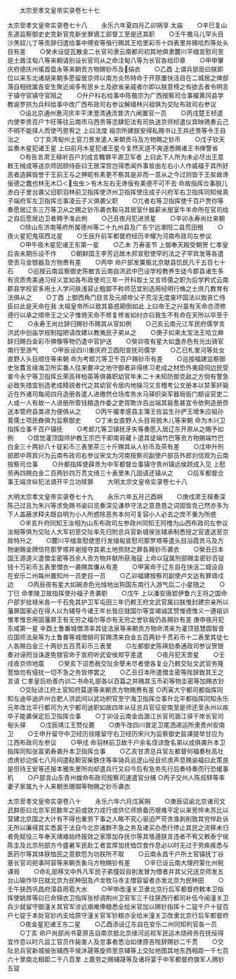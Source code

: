 <!-- { "loadSidebar": true } -->
　　太宗至孝文皇帝实录卷七十七


太宗至孝文皇帝实录卷七十八
　　永乐六年夏四月乙卯朔享  太庙
　　○辛巳复山东道监察御史史克新官克新坐罪谪工部督工至是还其职
　　○壬午撒马儿罕头目沙黑奴儿丁等贡辞归遣给事中傅安等偕行赐其王哈里彩币十四表里并赐哈烈等处头目有差
　　○癸未设促瓦散金二长官司隶云南都司初其地俱隶麓川平缅宣慰司至是土酋注甸八等来朝请别设长官司从之命注甸八等为长官各给印章
　　○甲申肇庆府德庆州徭首盘永等来朝贡方物赐钞币及绢衣
　　○乙酉  上谓兵部臣曰朕即位以来东北诸胡来朝多愿留居京师以南方炎热特命于开原置快活自在二城居之俾部落自相统属各安生聚近闻多有思乡土及欲省亲戚者尔即以朕意榜之有欲去者令明言于镇守官镇守官阻之
　　○升户科右给事中陈敬宗为广西按察司佥事擢黄冈县学教谕罗拱为兵科给事中改广西布政司右参议解缙林兴祖俱为交阯布政司右参议
　　○设北京通州惠河庆丰平津澄清通流普济六闸置官一员
　　○丙戌楚王桢遣内使李贵百户卞旺等往云南市马西贵等恣肆犯法有司执送京师桢遣仪宾映琇奏云己不明不能择人而使丐恩宥之  上曰法度  祖宗所建朕安得私赐书让王并还贵等令王自治之
　　○丁亥湾甸州土官刀景发遣人来朝贡马及方物赐之钞币
　　○戊子钦天监奏木星犯诸王星  上曰前月木星犯诸王星今复然天道不爽遂悉赐诸王书俾警省
　　○有告言肃王楧听百户刘成言輙罪平源卫军者  上曰此下人所为未必尽出王意敕王械成等送京师因顾侍臣曰王居深宫岂得悉闻外事皆由左右小人作威福于其所好恶者造餙毁誉于王前王与之狎昵有素更不察其是非而一意从之今过则皆于王矣故谗佞德之蠢也林无木□＜虫虫＞有木左右无谗佞有美德不可不去  命故指挥佥事脱儿赤白子里台袭父旧职羽林前卫指挥使济州卫指挥使庄成子兴府军右卫指挥同知侯真子端府军左卫指挥佥事凌云子义俱袭父职
　　○兀者右等卫指挥使千百户贾你等奏愿居辽东三万等卫从之赐之钞币袭衣鞍马其居室什器薪米居室牛羊命所在官司给之自后愿居边卫者赐予准此例
　　○己丑夜月犯进贤星
　　○辛卯永寿尚灶来朝
　　○除山东济南等府所属德州等二十九州县及广东宁远潮阳二县荒田租
　　○夜火星犯鬼宿西北星
　　○壬辰升前军都督府经历辛耀为河南布政司左参议
　　○甲午夜木星犯诸王东第一星
　　○乙未  万寿圣节  上御奉天殿受朝贺  仁孝皇后丧未期乐设不作
　　○朝鲜国王李芳远故木邦宣慰使罕的法之子罕宾发等各遣使贡马金银器及方物赉有差
　　○丙申  命户部发粟赈北京献县饥民凡千五百七十石
　　○巡按云南监察御史陈敏言云南自洪武中巴设学校教养生徒今郡县诸生多有资质秀美通习经义宜如各布政使司三年一开科取士又言师儒之职为后学矜式云南郡县学校官多用土人学问肤浅容止粗鄙不称师范宜别选用经明行脩之士庶几教育有法俱从之
　　○丁酉  上御西角门目言及元顺帝父子荒淫无度废坏国法以致丧亡侍臣曰此是天命在我  太祖皇帝所以致其昏惑颠倒如此  上曰帝王之兴虽有天命亦须修德行以承之顺帝王之父子惟倚天命不修复修省如纣亦曰我生不有命在天所以卒至于亡
　　○永寿王尚灶辞归赐钞币赐其从官如例
　　○己亥云南元江军民府儒学言洪武中创庙学规制隘陋请改建以教夷民子弟从之
　　○庚子如来太宝法王哈立麻辞归赐白金彩币佛像等物仍遣中官护送
　　○癸卯夜有星大如盏赤色有光出骑官南行至游气
　　○甲辰设四川重庆府卫酉阳宣抚司儒学
　　○乙巳札里河等处女直野人头目顺住等来朝  命为考郎兀等卫千百户赐钞币有差
　　○巡按福建监察御史张翥言缘海卫所实番人往来要冲之地守御者非得练习老成之材恐外夷窥伺边民受害今永宁等卫指挥丘荣高祥柏英等俱袭职幼官年未二十未知防御克敌之方倘有警急必致失措宜别选老成精锐者代之其幼官令居内地操习又言稽考公文册本以禁革奸毙近在外诸司每阅四月造册各遣人进缴然仓场库务水马驿织染军器局衙门额设官吏二人或一人有故一人进册所管钱粮造作委之吏胥欺诈百出端其毙愈甚宜令依例造册赍送本管府县类进为便俱从之
　　○丙午擢孝感县主簿王佐监生孙俨王增朱应祖孙暠儒士项民彝俱为监察御史
　　○丁未女直野人头目哥脱木儿等来朝  命为木兴卫指挥佥事千百户镇抚
　　○考郎兀等卫镇抚牙失等奏愿入居辽东开原从之赐予如例
　　○馆觉灌顶国师护教王宗巴干即南哥藏卜遣其徒端竹巴等贡方物赐端竹巴白金三十两钞八十锭彩币三表里茶三十斤赐其从人钞币及茶有差
　　○戊申升刑部郎中蒋宾兴为云南布政司右参议宋文为河南按察司副使户部员外郎刘信观为云南按察司佥事
　　○升都指挥使薛贵为中军都督佥事镇守贵州镇远侯顾成入见  上慰劳再四赐白金二百两钞四万贯文绮三十表里朱几固请还镇从之
　　○后军都督佥事王端贪纵犯法谪开平立功赎罪
　　大明太宗文皇帝实录卷七十八


大明太宗孝文皇帝实录卷七十九
　　永乐六年五月己酉朔
　　○庚戌肃王楧奏深陈己过且为朱兴等求免赐书谕曰览奏深见谦恭守法之意恳恳之词固皆克己然亦多为下人盖蔽求释夫既自明为小人所惑除恶务本何可复容小人必去之庶不重为所惑
　　○辛亥升府同知王汝相为山东布政司左参政州同知王阿橹为山西布政司左参议汝相等俱为交阯人大军初至交阯率先归附总兵官新城侯张辅承制悉授之官遣送至京故特升之
　　○麓川平缅宣慰使思行发缅甸宣慰司那罗塔等遣头目浴霞贡马及方物谢赐金牌信符那罗塔并谢擅夺其弟土地赀财之罪各赐钞币袭衣
　　○癸丑日本国王源道义遣僧圭密等百余人贡方物并献所获海寇  上命以寇属刑部赐圭密钞百锭钱十万彩币五表里僧衣一袭赐其傔从有差
　　○甲寅命于辽东自在快活二城设自在安乐二州每州置知州一员吏目一员
　　○乙卯福建按察司副使卢文达有罪谪戍边
　　○丙辰夜有星大如碗赤色光烛地出狗国东南行入游气后二小星随之
　　○丁巳  命孝陵卫故指挥使孙福子贵袭职
　　○戊午  上以潘安唐郢伊鲁六王将之国命户部岁给禄米各一千石免其护卫军屯田三年仍敕王府文武官属曰朕惟封建宗亲所以藩屏国家必在得人以为辅导今诸王年长皆应就国尔等宜竭诚匡赞惟德惟义一遵祖训惟孝惟忠用固藩屏王有无穷之福尔等亦有无穷之誉钦哉仍各赐钞有差  庚申夜月犯东咸第一星  辛酉土鲁番城僧清率其徒法泉等来朝贡方物命清来为灌顶慈慧圆智昔应国师法泉等为土鲁番等城僧纲司官赐清来白金五百两钞千贯彩币十二表里其徒七人各赐白金三十两钞五百贯彩币三表里
　　○左都御史陈瑛劾奏通政司参议贺银奏对诬罔当诛遂免银官命于宣府听武安侯郑亨差遣
　　○夜月犯天罡星
　　○壬戌夜京师地震
　　○癸亥下诏悉赦交阯余孽未尽者使各复业乃敕交阯文武官务隆宽恤勿有侵扰一切不急之务皆停罢之
　　○乙丑日本所遣僧圭密等陛辞致其王之言请  仁孝皇后劝善内训二书命礼部各以百篇之并赐其玉币彩等物圭密等加赐衣钞
　　○交阯谅江府土官知府莫遂等来朝贡方物赐赉有差
○丙寅大宁都司都指挥同知左迪卒迪庐州合肥人洪武间以武功积官至宁海卫指挥佥事升北平都指挥同知永乐元年改北平行都司为大宁都司迪职如故四年从征总兵官征安南至是师还至永州以疾卒子能袭保定后卫指挥佥事
　　○丁卯设云南金齿潞江长官司潞江驿干岸长官司甸头驿
　　○戊辰靖江王赞仪薨
　　○庚午改四川普定卫尾洒递运所隶贵州安南卫
　　○壬申升留守中卫经历徐隆留守右卫经历宋兴为监察御史盐课提举甘应为江西布政司左参议
　　○甲戌  命羽林前卫故千户余名侄谅詹名弟以成俱袭升本卫指挥同知张富弟寿袭升本卫指挥佥事
　　○乙亥甘肃总兵官左都督何福奏秋高壮虑虏钞边俟七八月间遣鞑靼官柴鉄住等率骑兵巡逻山役且侦虏声息赐谕福曰此策良是但待王安等还报本雅失里所向却遣兵行又曰今后有急务先行后奏待奏而行恐缓事机
　　○户部言山东青州蝗命布政司按察司速遣官分捕
○丙子交州人陈叔駍等率妻子家属九十人来朝贡珊瑚等物赐之钞币袭衣


太宗至孝文皇帝实录卷八十
　　永乐六年六月戊寅朔
　　○庚辰诏谕北京诸司文武群臣曰北京军民数年之前或效力戎行或供亿师旅备历艰难平定以来劳悴未苏比以营建北京国之大计有不得也重劳下事之人略不究心驱迫严苛贪渔剥削致其穷悴赴诉无所以廉得其实悉寘于法自今北京诸群不急之务及诸买办悉行停止其民之流移未归者免赋役三年奉天靖难始终报效之家厚加存抚尔等其恪遵朕言违者不宥又敕泰宁侯陈圭及北京刑部方今盛暑军民赴工者宜厚加抚恤饮食作息必以时无过于劳疾疾悉与医药尔等其体朕恤民之意歛怨为功朕所不取
　　○云南永昌千户所土官镇抚丁谷塞长官司把事阿容等来朝贡象马方物赐钞有差
　　○辛巳设云南大理府蒙化州税课局
　　○命礼部移文中外凡军民子弟僮奴自削发冒为僧者并其父兄送京师发五台山输作毕日就北京为民种田及卢龙牧马寺主僧容留者亦发北京为民种田
　　○壬午狭西巩昌府漳县雨雹大水
　　○甲申改潼关卫隶北京行后军都督府敕本卫指挥使姚厚等曰已命锦衣卫指挥张桢调荆州卫官军三千往狭西行都司补伍今闻潼关卫兵少就留守御潼关其官军涉远艰难俸粮悉全给米官加以赐钞指挥十二锭千户十锭百户七锭于本处官钞内支给原守潼关官军钞粮亦全给米潼关卫改隶北京行后军都督府
　　○夜金星犯诸王东二星
　　○乙酉添设辽东自在安乐二州同知判官各一员
　　○丁亥  命户尚部尚书夏原吉自南京抵北京缘河巡视军民运木烧砖务在抚绥得宜作息以时凡监工官员作毙害人及怠事者悉治如律原吉陛辞赐钞二千贯
　　○交阯总兵官新城侯张辅西平侯沐晟等旋师至京辅等上交阯地图其地东西相距一千七百六十里南北相距二千八百里  上嘉劳之赐辅晟等及诸将宴于中军都督府旗军人赐钞五锭
